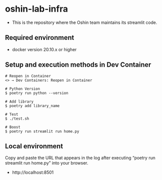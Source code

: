 # oshin-lab-infra
- This is the repository where the Oshin team maintains its streamlit code.

## Required environment

- docker version 20.10.x or higher

## Setup and execution methods in Dev Container

```console
# Reopen in Container
<> → Dev Containers: Reopen in Container

# Python Version
$ poetry run python --version

# Add library
$ poetry add library_name

# Test
$ ./test.sh

# Boost
$ poetry run streamlit run home.py
```

## Local environment

Copy and paste the URL that appears in the log after executing “poetry run streamlit run home.py” into your browser.
- http://localhost:8501
